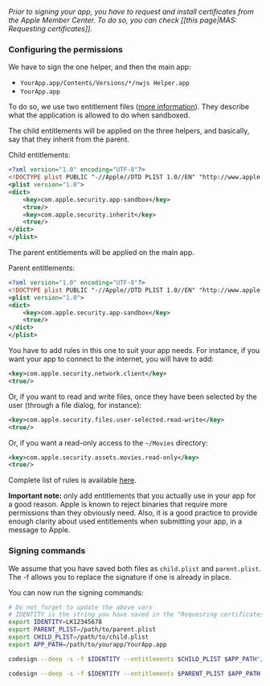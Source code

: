 *Prior to signing your app, you have to request and install certificates from the Apple Member Center. To do so, you can check [[this page|MAS: Requesting certificates]].*

### Configuring the permissions

We have to sign the one helper, and then the main app:

* `YourApp.app/Contents/Versions/*/nwjs Helper.app`
* `YourApp.app`

To do so, we use two entitlement files ([more information](https://developer.apple.com/library/mac/documentation/Miscellaneous/Reference/EntitlementKeyReference/Chapters/AboutEntitlements.html)). They describe what the application is allowed to do when sandboxed.

The child entitlements will be applied on the three helpers, and basically, say that they inherit from the parent.

Child entitlements:

```xml
<?xml version="1.0" encoding="UTF-8"?>
<!DOCTYPE plist PUBLIC "-//Apple//DTD PLIST 1.0//EN" "http://www.apple.com/DTDs/PropertyList-1.0.dtd">
<plist version="1.0">
<dict>
	<key>com.apple.security.app-sandbox</key>
	<true/>
	<key>com.apple.security.inherit</key>
	<true/>
</dict>
</plist>
```

The parent entitlements will be applied on the main app. 

Parent entitlements:

```xml
<?xml version="1.0" encoding="UTF-8"?>
<!DOCTYPE plist PUBLIC "-//Apple//DTD PLIST 1.0//EN" "http://www.apple.com/DTDs/PropertyList-1.0.dtd">
<plist version="1.0">
<dict>
	<key>com.apple.security.app-sandbox</key>
	<true/>
</dict>
</plist>
```

You have to add rules in this one to suit your app needs. For instance, if you want your app to connect to the internet, you will have to add:

```xml
<key>com.apple.security.network.client</key>
<true/>
```

Or, if you want to read and write files, once they have been selected by the user (through a file dialog, for instance):

```xml
<key>com.apple.security.files.user-selected.read-write</key>
<true/>
```

Or, if you want a read-only access to the `~/Movies` directory:

```xml
<key>com.apple.security.assets.movies.read-only</key>
<true/>
```

Complete list of rules is available [here](https://developer.apple.com/library/ios/documentation/Miscellaneous/Reference/EntitlementKeyReference/Chapters/EnablingAppSandbox.html).

**Important note:** only add entitlements that you actually use in your app for a good reason. Apple is known to reject binaries that require more permissions than they obviously need. Also, it is a good practice to provide enough clarity about used entitlements when submitting your app, in a message to Apple.

### Signing commands

We assume that you have saved both files as `child.plist` and `parent.plist`. The -f allows you to replace the signature if one is already in place.

You can now run the signing commands:

```bash
# Do not forget to update the above vars
# IDENTITY is the string you have saved in the "Requesting certificates" step
export IDENTITY=LK12345678 
export PARENT_PLIST=/path/to/parent.plist
export CHILD_PLIST=/path/to/child.plist
export APP_PATH=/path/to/yourapp/YourApp.app

codesign --deep -s -f $IDENTITY --entitlements $CHILD_PLIST $APP_PATH"/Contents/Versions/CHROMIUMVERSIONHERE/nwjs Helper.app"

codesign --deep -s -f $IDENTITY --entitlements $PARENT_PLIST $APP_PATH
```